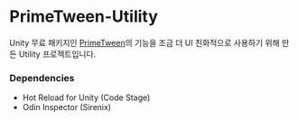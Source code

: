 # PrimeTween-Utility

Unity 무료 패키지인 [PrimeTween](https://github.com/KyryloKuzyk/PrimeTween)의 기능을 조금 더 UI 친화적으로 사용하기 위해 만든 Utility 프로젝트입니다.

### Dependencies
- Hot Reload for Unity (Code Stage)
- Odin Inspector (Sirenix)
